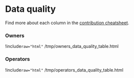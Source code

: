 # Data quality

Find more about each column in the [contribution cheatsheet](https://github.com/imagoiq/swiss-housing-cooperative/blob/main/CONTRIBUTE.md).

### Owners

!include`raw="html"` /tmp/owners_data_quality_table.html

### Operators

!include`raw="html"` /tmp/operators_data_quality_table.html